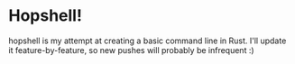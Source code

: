 # Hopshell!
hopshell is my attempt at creating a basic command line in Rust. I'll update it feature-by-feature, so new pushes will probably be infrequent :)
